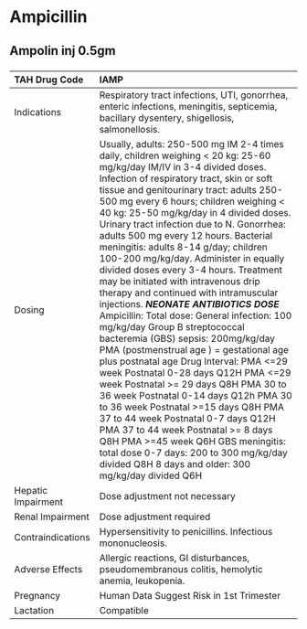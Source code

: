 # Ampicillin

## Ampolin inj 0.5gm

##### 

| TAH Drug Code      | IAMP                                                                                                                                                                                                                                                                                                                                                                                                                                                                                                                                                                                                                                                                                                                                                                                                                                                                                                                                                                                                                                                                                                                                                                                                                                           |
|:-------------------|:-----------------------------------------------------------------------------------------------------------------------------------------------------------------------------------------------------------------------------------------------------------------------------------------------------------------------------------------------------------------------------------------------------------------------------------------------------------------------------------------------------------------------------------------------------------------------------------------------------------------------------------------------------------------------------------------------------------------------------------------------------------------------------------------------------------------------------------------------------------------------------------------------------------------------------------------------------------------------------------------------------------------------------------------------------------------------------------------------------------------------------------------------------------------------------------------------------------------------------------------------|
| Indications        | Respiratory tract infections, UTI, gonorrhea, enteric infections, meningitis, septicemia, bacillary dysentery, shigellosis, salmonellosis.                                                                                                                                                                                                                                                                                                                                                                                                                                                                                                                                                                                                                                                                                                                                                                                                                                                                                                                                                                                                                                                                                                     |
| Dosing             | Usually, adults: 250-500 mg IM 2-4 times daily, children weighing < 20 kg: 25-60 mg/kg/day IM/IV in 3-4 divided doses. Infection of respiratory tract, skin or soft tissue and genitourinary tract: adults 250-500 mg every 6 hours; children weighing < 40 kg: 25-50 mg/kg/day in 4 divided doses. Urinary tract infection due to N. Gonorrhea: adults 500 mg every 12 hours. Bacterial meningitis: adults 8-14 g/day; children 100-200 mg/kg/day. Administer in equally divided doses every 3-4 hours. Treatment may be initiated with intravenous drip therapy and continued with intramuscular injections. *****NEONATE ANTIBIOTICS DOSE***** Ampicillin: Total dose: General infection: 100 mg/kg/day Group B streptococcal bacteremia (GBS) sepsis: 200mg/kg/day PMA (postmenstrual age ) = gestational age plus postnatal age Drug Interval: PMA <=29 week Postnatal 0-28 days Q12H PMA <=29 week Postnatal >= 29 days Q8H PMA 30 to 36 week Postnatal 0-14 days Q12h PMA 30 to 36 week Postnatal >=15 days Q8H PMA 37 to 44 week Postnatal 0-7 days Q12H PMA 37 to 44 week Postnatal >= 8 days Q8H PMA >=45 week Q6H GBS meningitis: total dose 0-7 days: 200 to 300 mg/kg/day divided Q8H 8 days and older: 300 mg/kg/day divided Q6H |
| Hepatic Impairment | Dose adjustment not necessary                                                                                                                                                                                                                                                                                                                                                                                                                                                                                                                                                                                                                                                                                                                                                                                                                                                                                                                                                                                                                                                                                                                                                                                                                  |
| Renal Impairment   | Dose adjustment required                                                                                                                                                                                                                                                                                                                                                                                                                                                                                                                                                                                                                                                                                                                                                                                                                                                                                                                                                                                                                                                                                                                                                                                                                       |
| Contraindications  | Hypersensitivity to penicillins. Infectious mononucleosis.                                                                                                                                                                                                                                                                                                                                                                                                                                                                                                                                                                                                                                                                                                                                                                                                                                                                                                                                                                                                                                                                                                                                                                                     |
| Adverse Effects    | Allergic reactions, GI disturbances, pseudomembranous colitis, hemolytic anemia, leukopenia.                                                                                                                                                                                                                                                                                                                                                                                                                                                                                                                                                                                                                                                                                                                                                                                                                                                                                                                                                                                                                                                                                                                                                   |
| Pregnancy          | Human Data Suggest Risk in 1st Trimester                                                                                                                                                                                                                                                                                                                                                                                                                                                                                                                                                                                                                                                                                                                                                                                                                                                                                                                                                                                                                                                                                                                                                                                                       |
| Lactation          | Compatible                                                                                                                                                                                                                                                                                                                                                                                                                                                                                                                                                                                                                                                                                                                                                                                                                                                                                                                                                                                                                                                                                                                                                                                                                                     |


